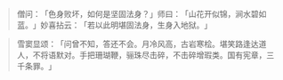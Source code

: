 
> 僧问：​「色身败坏，如何是坚固法身？​」师曰：​「山花开似锦，涧水碧如蓝。​」妙喜拈云：​「若以此明堪固法身，生身入地狱。​」

> 雪窦显颂：​「问曾不知，答还不会。月冷风高，古岩寒桧。堪笑路逢达道人，不将语默对。手把珊瑚鞭，骊珠尽击碎，不击碎增瑕类。国有宪章，三千条罪。​」
